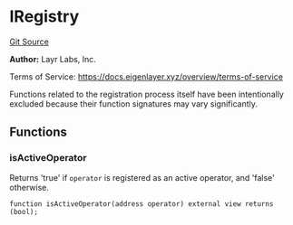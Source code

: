 # IRegistry
[Git Source](https://github.com/bowenli86/eigenlayer-contracts/blob/0800603ae0e71de6487dd628cace5380fa364f74/src/contracts/interfaces/IRegistry.sol)

**Author:**
Layr Labs, Inc.

Terms of Service: https://docs.eigenlayer.xyz/overview/terms-of-service

Functions related to the registration process itself have been intentionally excluded
because their function signatures may vary significantly.


## Functions
### isActiveOperator

Returns 'true' if `operator` is registered as an active operator, and 'false' otherwise.


```solidity
function isActiveOperator(address operator) external view returns (bool);
```

